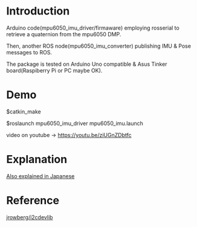 # Introduction
Arduino code(mpu6050_imu_driver/firmaware) employing rosserial to retrieve a quaternion from the mpu6050 DMP. 

Then, another ROS node(mpu6050_imu_converter) publishing IMU & Pose messages to ROS. 

The package is tested on Arduino Uno compatible & Asus Tinker board(Raspiberry Pi or PC maybe OK).

# Demo
$catkin_make

$roslaunch mpu6050_imu_driver mpu6050_imu.launch

video on youtube -> https://youtu.be/ziUGnZDbtfc

# Explanation
<a href="https://memo.soarcloud.com/mpu6050%e3%82%92%e3%83%ad%e3%83%9c%e3%83%83%e3%83%88%e3%81%ab%e7%b5%84%e3%81%bf%e8%be%bc%e3%82%82%e3%81%86/">Also explained in Japanese</a>

# Reference
<a href="https://github.com/jrowberg/i2cdevlib">jrowberg/i2cdevlib</a>

